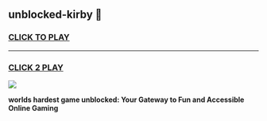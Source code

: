 
## unblocked-kirby 👋
<h3>
<a href="https://premium.freeplayer.one?title=unblocked-kirby&ref=14F">CLICK TO PLAY</a></h3>
<hr>

<h3>
<a href="https://premium.freeplayer.one?title=unblocked-kirby&ref=14F">CLICK 2 PLAY</a>
  
</h3>

<a href="https://premium.freeplayer.one?title=unblocked-kirby&ref=12F/"><img src="https://clearcache.store/games.png"></a>


**worlds hardest game unblocked: Your Gateway to Fun and Accessible Online Gaming**

